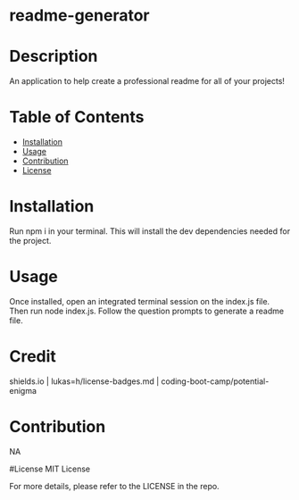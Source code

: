 # readme-generator
# Description
An application to help create a professional readme for all of your projects!

# Table of Contents
  * [Installation](#installation)
  * [Usage](#usage)
  * [Contribution](#Contribution)
  * [License](#license)
    
# Installation
Run npm i in your terminal. This will install the dev dependencies needed for the project.

# Usage
Once installed, open an integrated terminal session on the index.js file. Then run node index.js. Follow the question prompts to generate a readme file.

# Credit
shields.io | lukas=h/license-badges.md | coding-boot-camp/potential-enigma

# Contribution
NA

#License
MIT License

For more details, please refer to the LICENSE in the repo.
